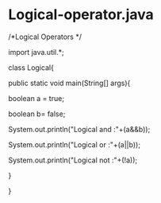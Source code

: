 # Logical-operator.java

/*Logical Operators */

import java.util.*;

class Logical{

public static void main(String[] args){
  
boolean a = true; 

boolean b= false; 

System.out.println("Logical and :"+(a&&b));

System.out.println("Logical or :"+(a||b));

System.out.println("Logical not  :"+(!a));

}

}
